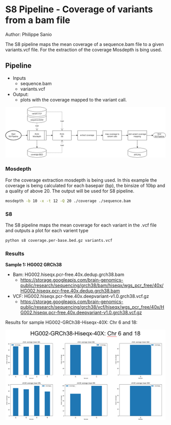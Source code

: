 # S8 Pipeline - Coverage of variants from a bam file

Author: Philippe Sanio

The S8 pipeline maps the mean coverage of a sequence.bam file to a given variants.vcf file.
For the extraction of the coverage Mosdepth is bing used.

## Pipeline
- Inputs
  - sequence.bam
  - variants.vcf
- Output:
  - plots with the coverage mapped to the variant call.

![S8 Pipeline](./img/Hackerthon22_S8.drawio.png)


### Mosdepth
For the coverage extraction mosdepth is being used. In this example the coverage is being calculated for each basepair (bp), the binsize of 10bp and a quality of above 20. The output will be used for S8 pipeline.

```BASH
mosdepth -b 10 -x -t 12 -Q 20 ./coverage ./sequence.bam
```

### S8
The S8 pipeline maps the mean coverage for each variant in the .vcf file and outputs a plot for each varient type

```BASH
python s8 coverage.per-base.bed.gz variants.vcf
```

### Results 

**Sample 1: HG002 GRCh38**

- Bam: HG002.hiseqx.pcr-free.40x.dedup.grch38.bam
    - https://storage.googleapis.com/brain-genomics-public/research/sequencing/grch38/bam/hiseqx/wgs_pcr_free/40x/HG002.hiseqx.pcr-free.40x.dedup.grch38.bam 
- VCF: HG002.hiseqx.pcr-free.40x.deepvariant-v1.0.grch38.vcf.gz
    - https://storage.googleapis.com/brain-genomics-public/research/sequencing/grch38/vcf/hiseqx/wgs_pcr_free/40x/HG002.hiseqx.pcr-free.40x.deepvariant-v1.0.grch38.vcf.gz  


Results for sample HG002-GRCh38-Hiseqx-40X: Chr 6 and 18:

![coverage for variant](./img/HG002-GRCh38-Hiseqx-40X-Chr-6-and-18.png)

